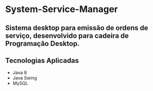 # System-Service-Manager

## Sistema desktop para emissão de ordens de serviço, desenvolvido para cadeira de Programação Desktop.
## Tecnologias Aplicadas
- Java 8
- Java Swing
- MySQL
